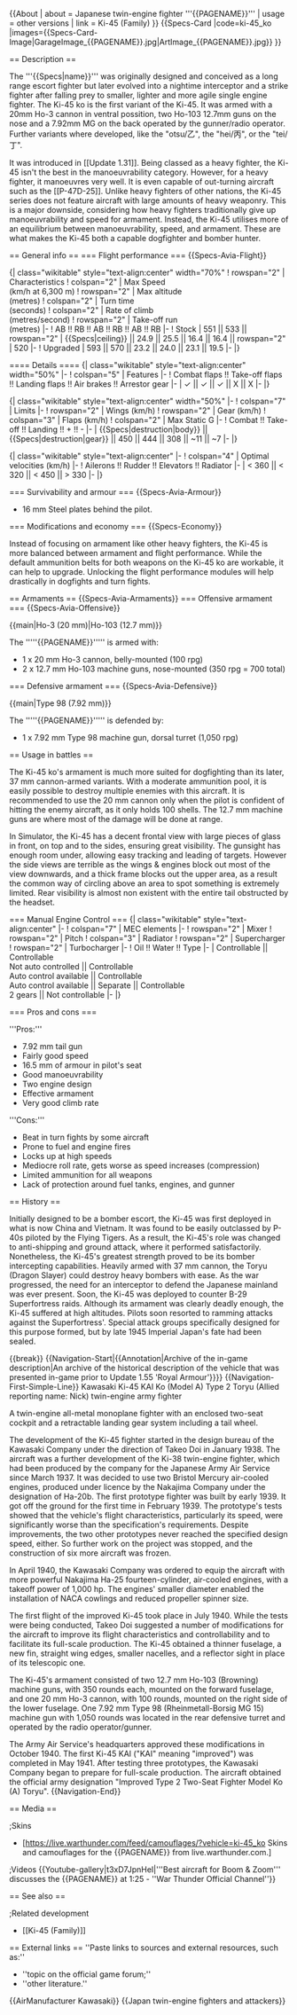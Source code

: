 {{About
| about = Japanese twin-engine fighter '''{{PAGENAME}}'''
| usage = other versions
| link = Ki-45 (Family)
}}
{{Specs-Card
|code=ki-45_ko
|images={{Specs-Card-Image|GarageImage_{{PAGENAME}}.jpg|ArtImage_{{PAGENAME}}.jpg}}
}}

== Description ==
<!-- ''In the description, the first part should be about the history of and the creation and combat usage of the aircraft, as well as its key features. In the second part, tell the reader about the aircraft in the game. Insert a screenshot of the vehicle, so that if the novice player does not remember the vehicle by name, he will immediately understand what kind of vehicle the article is talking about.'' -->
The '''{{Specs|name}}''' was originally designed and conceived as a long range escort fighter but later evolved into a nightime interceptor and a strike fighter after falling prey to smaller, lighter and more agile single engine fighter. The Ki-45 ko is the first variant of the Ki-45. It was armed with a 20mm Ho-3 cannon in ventral possition, two Ho-103 12.7mm guns on the nose and a 7.92mm MG on the back operated by the gunner/radio operator. Further variants where developed, like the "otsu/乙", the "hei/丙", or the "tei/丁".

It was introduced in [[Update 1.31]]. Being classed as a heavy fighter, the Ki-45 isn't the best in the manoeuvrability category. However, for a heavy fighter, it manoeuvres very well. It is even capable of out-turning aircraft such as the [[P-47D-25]]. Unlike heavy fighters of other nations, the Ki-45 series does not feature aircraft with large amounts of heavy weaponry. This is a major downside, considering how heavy fighters traditionally give up manoeuvrability and speed for armament. Instead, the Ki-45 utilises more of an equilibrium between manoeuvrability, speed, and armament. These are what makes the Ki-45 both a capable dogfighter and bomber hunter.

== General info ==
=== Flight performance ===
{{Specs-Avia-Flight}}
<!-- ''Describe how the aircraft behaves in the air. Speed, manoeuvrability, acceleration and allowable loads - these are the most important characteristics of the vehicle.'' -->

{| class="wikitable" style="text-align:center" width="70%"
! rowspan="2" | Characteristics
! colspan="2" | Max Speed<br>(km/h at 6,300 m)
! rowspan="2" | Max altitude<br>(metres)
! colspan="2" | Turn time<br>(seconds)
! colspan="2" | Rate of climb<br>(metres/second)
! rowspan="2" | Take-off run<br>(metres)
|-
! AB !! RB !! AB !! RB !! AB !! RB
|-
! Stock
| 551 || 533 || rowspan="2" | {{Specs|ceiling}} || 24.9 || 25.5 || 16.4 || 16.4 || rowspan="2" | 520
|-
! Upgraded
| 593 || 570 || 23.2 || 24.0 || 23.1 || 19.5
|-
|}

==== Details ====
{| class="wikitable" style="text-align:center" width="50%"
|-
! colspan="5" | Features
|-
! Combat flaps !! Take-off flaps !! Landing flaps !! Air brakes !! Arrestor gear
|-
| ✓ || ✓ || ✓ || X || X     <!-- ✓ -->
|-
|}

{| class="wikitable" style="text-align:center" width="50%"
|-
! colspan="7" | Limits
|-
! rowspan="2" | Wings (km/h)
! rowspan="2" | Gear (km/h)
! colspan="3" | Flaps (km/h)
! colspan="2" | Max Static G
|-
! Combat !! Take-off !! Landing !! + !! -
|-
| {{Specs|destruction|body}} || {{Specs|destruction|gear}} || 450 || 444 || 308 || ~11 || ~7
|-
|}

{| class="wikitable" style="text-align:center"
|-
! colspan="4" | Optimal velocities (km/h)
|-
! Ailerons !! Rudder !! Elevators !! Radiator
|-
| < 360 || < 320 || < 450 || > 330
|-
|}

=== Survivability and armour ===
{{Specs-Avia-Armour}}
<!-- ''Examine the survivability of the aircraft. Note how vulnerable the structure is and how secure the pilot is, whether the fuel tanks are armoured, etc. Describe the armour, if there is any, and also mention the vulnerability of other critical aircraft systems.'' -->

* 16 mm Steel plates behind the pilot.

=== Modifications and economy ===
{{Specs-Economy}}

Instead of focusing on armament like other heavy fighters, the Ki-45 is more balanced between armament and flight performance. While the default ammunition belts for both weapons on the Ki-45 ko are workable, it can help to upgrade. Unlocking the flight performance modules will help drastically in dogfights and turn fights.

== Armaments ==
{{Specs-Avia-Armaments}}
=== Offensive armament ===
{{Specs-Avia-Offensive}}
<!-- ''Describe the offensive armament of the aircraft, if any. Describe how effective the cannons and machine guns are in a battle, and also what belts or drums are better to use. If there is no offensive weaponry, delete this subsection.'' -->
{{main|Ho-3 (20 mm)|Ho-103 (12.7 mm)}}

The '''''{{PAGENAME}}''''' is armed with:

* 1 x 20 mm Ho-3 cannon, belly-mounted (100 rpg)
* 2 x 12.7 mm Ho-103 machine guns, nose-mounted (350 rpg = 700 total)

=== Defensive armament ===
{{Specs-Avia-Defensive}}
<!-- ''Defensive armament with turret machine guns or cannons, crewed by gunners. Examine the number of gunners and what belts or drums are better to use. If defensive weaponry is not available, remove this subsection.'' -->
{{main|Type 98 (7.92 mm)}}

The '''''{{PAGENAME}}''''' is defended by:

* 1 x 7.92 mm Type 98 machine gun, dorsal turret (1,050 rpg)

== Usage in battles ==
<!-- ''Describe the tactics of playing in the aircraft, the features of using aircraft in a team and advice on tactics. Refrain from creating a "guide" - do not impose a single point of view, but instead, give the reader food for thought. Examine the most dangerous enemies and give recommendations on fighting them. If necessary, note the specifics of the game in different modes (AB, RB, SB).'' -->
The Ki-45 ko's armament is much more suited for dogfighting than its later, 37 mm cannon-armed variants. With a moderate ammunition pool, it is easily possible to destroy multiple enemies with this aircraft. It is recommended to use the 20 mm cannon only when the pilot is confident of hitting the enemy aircraft, as it only holds 100 shells. The 12.7 mm machine guns are where most of the damage will be done at range.

In Simulator, the Ki-45 has a decent frontal view with large pieces of glass in front, on top and to the sides, ensuring great visibility. The gunsight has enough room under, allowing easy tracking and leading of targets. However the side views are terrible as the wings & engines block out most of the view downwards, and a thick frame blocks out the upper area, as a result the common way of circling above an area to spot something is extremely limited. Rear visibility is almost non existent with the entire tail obstructed by the headset.

=== Manual Engine Control ===
{| class="wikitable" style="text-align:center"
|-
! colspan="7" | MEC elements
|-
! rowspan="2" | Mixer
! rowspan="2" | Pitch
! colspan="3" | Radiator
! rowspan="2" | Supercharger
! rowspan="2" | Turbocharger
|-
! Oil !! Water !! Type
|-
| Controllable || Controllable<br>Not auto controlled || Controllable<br>Auto control available || Controllable<br>Auto control available || Separate || Controllable<br>2 gears || Not controllable
|-
|}

=== Pros and cons ===
<!-- ''Summarise and briefly evaluate the vehicle in terms of its characteristics and combat effectiveness. Mark its pros and cons in the bulleted list. Try not to use more than 6 points for each of the characteristics. Avoid using categorical definitions such as "bad", "good" and the like - use substitutions with softer forms such as "inadequate" and "effective".'' -->

'''Pros:'''

* 7.92 mm tail gun
* Fairly good speed
* 16.5 mm of armour in pilot's seat
* Good manoeuvrability
* Two engine design
* Effective armament
* Very good climb rate

'''Cons:'''

* Beat in turn fights by some aircraft
* Prone to fuel and engine fires
* Locks up at high speeds
* Mediocre roll rate, gets worse as speed increases (compression)
* Limited ammunition for all weapons
* Lack of protection around fuel tanks, engines, and gunner

== History ==
<!-- ''Describe the history of the creation and combat usage of the aircraft in more detail than in the introduction. If the historical reference turns out to be too long, take it to a separate article, taking a link to the article about the vehicle and adding a block "/History" (example: <nowiki>https://wiki.warthunder.com/(Vehicle-name)/History</nowiki>) and add a link to it here using the <code>main</code> template. Be sure to reference text and sources by using <code><nowiki><ref></ref></nowiki></code>, as well as adding them at the end of the article with <code><nowiki><references /></nowiki></code>. This section may also include the vehicle's dev blog entry (if applicable) and the in-game encyclopedia description (under <code><nowiki>=== In-game description ===</nowiki></code>, also if applicable).'' -->
Initially designed to be a bomber escort, the Ki-45 was first deployed in what is now China and Vietnam. It was found to be easily outclassed by P-40s piloted by the Flying Tigers. As a result, the Ki-45's role was changed to anti-shipping and ground attack, where it performed satisfactorily. Nonetheless, the Ki-45's greatest strength proved to be its bomber intercepting capabilities. Heavily armed with 37 mm cannon, the Toryu (Dragon Slayer) could destroy heavy bombers with ease. As the war progressed, the need for an interceptor to defend the Japanese mainland was ever present. Soon, the Ki-45 was deployed to counter B-29 Superfortress raids. Although its armament was clearly deadly enough, the Ki-45 suffered at high altitudes. Pilots soon resorted to ramming attacks against the Superfortress'. Special attack groups specifically designed for this purpose formed, but by late 1945 Imperial Japan's fate had been sealed.

{{break}}
{{Navigation-Start|{{Annotation|Archive of the in-game description|An archive of the historical description of the vehicle that was presented in-game prior to Update 1.55 'Royal Armour'}}}}
{{Navigation-First-Simple-Line}}
Kawasaki Ki-45 KAI Ko (Model A) Type 2 Toryu (Allied reporting name: Nick) twin-engine army fighter

A twin-engine all-metal monoplane fighter with an enclosed two-seat cockpit and a retractable landing gear system including a tail wheel.

The development of the Ki-45 fighter started in the design bureau of the Kawasaki Company under the direction of Takeo Doi in January 1938. The aircraft was a further development of the Ki-38 twin-engine fighter, which had been produced by the company for the Japanese Army Air Service since March 1937. It was decided to use two Bristol Mercury air-cooled engines, produced under licence by the Nakajima Company under the designation of Ha-20b. The first prototype fighter was built by early 1939. It got off the ground for the first time in February 1939. The prototype's tests showed that the vehicle's flight characteristics, particularly its speed, were significantly worse than the specification's requirements. Despite improvements, the two other prototypes never reached the specified design speed, either. So further work on the project was stopped, and the construction of six more aircraft was frozen.

In April 1940, the Kawasaki Company was ordered to equip the aircraft with more powerful Nakajima Ha-25 fourteen-cylinder, air-cooled engines, with a takeoff power of 1,000 hp. The engines' smaller diameter enabled the installation of NACA cowlings and reduced propeller spinner size.

The first flight of the improved Ki-45 took place in July 1940. While the tests were being conducted, Takeo Doi suggested a number of modifications for the aircraft to improve its flight characteristics and controllability and to facilitate its full-scale production. The Ki-45 obtained a thinner fuselage, a new fin, straight wing edges, smaller nacelles, and a reflector sight in place of its telescopic one.

The Ki-45's armament consisted of two 12.7 mm Ho-103 (Browning) machine guns, with 350 rounds each, mounted on the forward fuselage, and one 20 mm Ho-3 cannon, with 100 rounds, mounted on the right side of the lower fuselage. One 7.92 mm Type 98 (Rheinmetall-Borsig MG 15) machine gun with 1,050 rounds was located in the rear defensive turret and operated by the radio operator/gunner.

The Army Air Service's headquarters approved these modifications in October 1940. The first Ki-45 KAI ("KAI" meaning "improved") was completed in May 1941. After testing three prototypes, the Kawasaki Company began to prepare for full-scale production. The aircraft obtained the official army designation "Improved Type 2 Two-Seat Fighter Model Ko (A) Toryu".
{{Navigation-End}}

== Media ==
<!-- ''Excellent additions to the article would be video guides, screenshots from the game, and photos.'' -->

;Skins

* [https://live.warthunder.com/feed/camouflages/?vehicle=ki-45_ko Skins and camouflages for the {{PAGENAME}} from live.warthunder.com.]

;Videos
{{Youtube-gallery|t3xD7JpnHeI|'''Best aircraft for Boom & Zoom''' discusses the {{PAGENAME}} at 1:25 - ''War Thunder Official Channel''}}

== See also ==
<!-- ''Links to the articles on the War Thunder Wiki that you think will be useful for the reader, for example:''
* ''reference to the series of the aircraft;''
* ''links to approximate analogues of other nations and research trees.'' -->

;Related development

* [[Ki-45 (Family)]]

== External links ==
''Paste links to sources and external resources, such as:''

* ''topic on the official game forum;''
* ''other literature.''

{{AirManufacturer Kawasaki}}
{{Japan twin-engine fighters and attackers}}